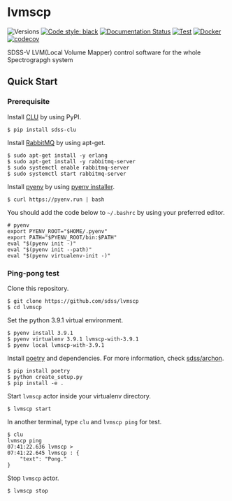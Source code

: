 # lvmscp

![Versions](https://img.shields.io/badge/python->3.8-blue)
[![Code style: black](https://img.shields.io/badge/code%20style-black-000000.svg)](https://github.com/psf/black)
[![Documentation Status](https://readthedocs.org/projects/lvmscp/badge/?version=latest)](https://lvmscp.readthedocs.io/en/latest/?badge=latest)
[![Test](https://github.com/sdss/lvmscp/actions/workflows/test.yml/badge.svg)](https://github.com/sdss/lvmscp/actions/workflows/test.yml)
[![Docker](https://github.com/sdss/lvmscp/actions/workflows/Docker.yml/badge.svg)](https://github.com/sdss/lvmscp/actions/workflows/Docker.yml)
[![codecov](https://codecov.io/gh/sdss/lvmscp/branch/main/graph/badge.svg?token=RYKAKyfNpZ)](https://codecov.io/gh/sdss/lvmscp)

SDSS-V LVM(Local Volume Mapper) control software for the whole Spectrograpgh system

## Quick Start

### Prerequisite

Install [CLU](https://clu.readthedocs.io/en/latest/) by using PyPI.
```
$ pip install sdss-clu
```

Install [RabbitMQ](https://www.rabbitmq.com/) by using apt-get.

```
$ sudo apt-get install -y erlang
$ sudo apt-get install -y rabbitmq-server
$ sudo systemctl enable rabbitmq-server
$ sudo systemctl start rabbitmq-server
```

Install [pyenv](https://github.com/pyenv/pyenv) by using [pyenv installer](https://github.com/pyenv/pyenv-installer).

```
$ curl https://pyenv.run | bash
```

You should add the code below to `~/.bashrc` by using your preferred editor.
```
# pyenv
export PYENV_ROOT="$HOME/.pyenv"
export PATH="$PYENV_ROOT/bin:$PATH"
eval "$(pyenv init -)"
eval "$(pyenv init --path)"
eval "$(pyenv virtualenv-init -)"
```

### Ping-pong test

Clone this repository.
```
$ git clone https://github.com/sdss/lvmscp
$ cd lvmscp
```

Set the python 3.9.1 virtual environment.
```
$ pyenv install 3.9.1
$ pyenv virtualenv 3.9.1 lvmscp-with-3.9.1
$ pyenv local lvmscp-with-3.9.1
```

Install [poetry](https://python-poetry.org/) and dependencies. For more information, check [sdss/archon](https://github.com/sdss/archon).
```
$ pip install poetry
$ python create_setup.py
$ pip install -e .
```

Start `lvmscp` actor inside your virtualenv directory.
```
$ lvmscp start
```

In another terminal, type `clu` and `lvmscp ping` for test.
```
$ clu
lvmscp ping
07:41:22.636 lvmscp > 
07:41:22.645 lvmscp : {
    "text": "Pong."
}
```

Stop `lvmscp` actor.
```
$ lvmscp stop
```
